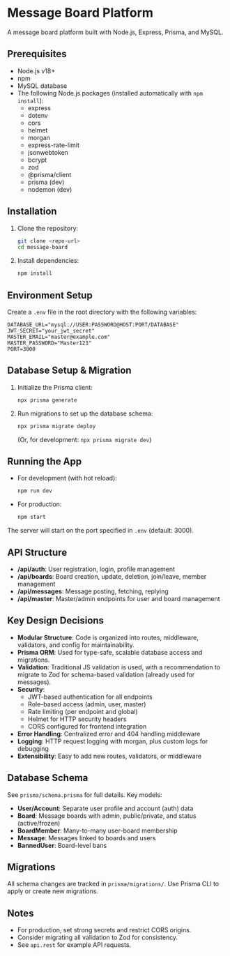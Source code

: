 # Message Board Platform

A message board platform built with Node.js, Express, Prisma, and MySQL.

## Prerequisites
- Node.js v18+
- npm
- MySQL database
- The following Node.js packages (installed automatically with `npm install`):
  - express
  - dotenv
  - cors
  - helmet
  - morgan
  - express-rate-limit
  - jsonwebtoken
  - bcrypt
  - zod
  - @prisma/client
  - prisma (dev)
  - nodemon (dev)

## Installation
1. Clone the repository:
   ```sh
   git clone <repo-url>
   cd message-board
   ```
2. Install dependencies:
   ```sh
   npm install
   ```

## Environment Setup
Create a `.env` file in the root directory with the following variables:
```
DATABASE_URL="mysql://USER:PASSWORD@HOST:PORT/DATABASE"
JWT_SECRET="your_jwt_secret"
MASTER_EMAIL="master@example.com"
MASTER_PASSWORD="Master123"
PORT=3000
```

## Database Setup & Migration
1. Initialize the Prisma client:
   ```sh
   npx prisma generate
   ```
2. Run migrations to set up the database schema:
   ```sh
   npx prisma migrate deploy
   ```
   (Or, for development: `npx prisma migrate dev`)

## Running the App
- For development (with hot reload):
  ```sh
  npm run dev
  ```
- For production:
  ```sh
  npm start
  ```

The server will start on the port specified in `.env` (default: 3000).

## API Structure
- **/api/auth**: User registration, login, profile management
- **/api/boards**: Board creation, update, deletion, join/leave, member management
- **/api/messages**: Message posting, fetching, replying
- **/api/master**: Master/admin endpoints for user and board management

## Key Design Decisions
- **Modular Structure**: Code is organized into routes, middleware, validators, and config for maintainability.
- **Prisma ORM**: Used for type-safe, scalable database access and migrations.
- **Validation**: Traditional JS validation is used, with a recommendation to migrate to Zod for schema-based validation (already used for messages).
- **Security**:
  - JWT-based authentication for all endpoints
  - Role-based access (admin, user, master)
  - Rate limiting (per endpoint and global)
  - Helmet for HTTP security headers
  - CORS configured for frontend integration
- **Error Handling**: Centralized error and 404 handling middleware
- **Logging**: HTTP request logging with morgan, plus custom logs for debugging
- **Extensibility**: Easy to add new routes, validators, or middleware

## Database Schema
See `prisma/schema.prisma` for full details. Key models:
- **User/Account**: Separate user profile and account (auth) data
- **Board**: Message boards with admin, public/private, and status (active/frozen)
- **BoardMember**: Many-to-many user-board membership
- **Message**: Messages linked to boards and users
- **BannedUser**: Board-level bans

## Migrations
All schema changes are tracked in `prisma/migrations/`. Use Prisma CLI to apply or create new migrations.

## Notes
- For production, set strong secrets and restrict CORS origins.
- Consider migrating all validation to Zod for consistency.
- See `api.rest` for example API requests.
